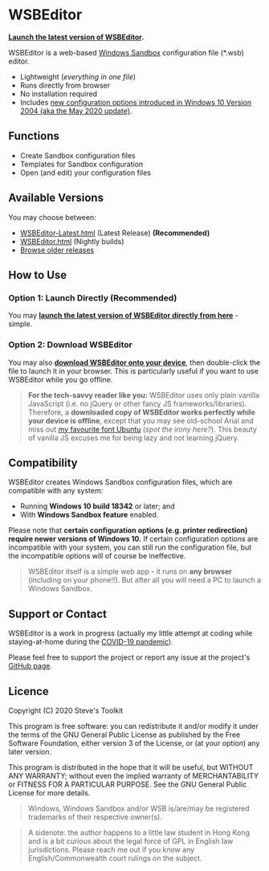 # WSBEditor

**[Launch the latest version of WSBEditor](https://leestevetk.github.io/WSBEditor/WSBEditor-Latest.html).**

WSBEditor is a web-based [Windows Sandbox](https://docs.microsoft.com/en-us/windows/security/threat-protection/windows-sandbox/windows-sandbox-overview) configuration file (*.wsb) editor.

- Lightweight (_everything in one file_)
- Runs directly from browser
- No installation required
- Includes [new configuration options introduced in Windows 10 Version 2004 (aka the May 2020 update)](https://docs.microsoft.com/en-us/windows/whats-new/whats-new-windows-10-version-2004#windows-sandbox).

## Functions
- Create Sandbox configuration files
- Templates for Sandbox configuration
- Open (and edit) your configuration files

## Available Versions
You may choose between:
- [WSBEditor-Latest.html](https://leestevetk.github.io/WSBEditor/WSBEditor-Latest.html) (Latest Release) **(Recommended)**
- [WSBEditor.html](https://leestevetk.github.io/WSBEditor/WSBEditor.html) (Nightly builds)
- [Browse older releases](https://github.com/leestevetk/WSBEditor/releases)

## How to Use

### Option 1: Launch Directly (Recommended)
You may **[launch the latest version of WSBEditor directly from here](https://leesteve.tk/WSBEditor/WSBEditor.html)** - simple.

### Option 2: Download WSBEditor
You may also **[download WSBEditor onto your device](https://github.com/leestevetk/WSBEditor/releases)**, then double-click the file to launch it in your browser.  This is particularly useful if you want to use WSBEditor while you go offline.

> **For the tech-savvy reader like you:** WSBEditor uses only plain vanilla JavaScript (i.e. no jQuery or other fancy JS frameworks/libraries).  Therefore, a **downloaded copy of WSBEditor works perfectly while your device is offline**, except that you may see old-school Arial and miss out [my favourite font Ubuntu](https://design.ubuntu.com/font/) (_spot the irony here?_).  This beauty of vanilla JS excuses me for being lazy and not learning jQuery.

## Compatibility

WSBEditor creates Windows Sandbox configuration files, which are compatible with any system:
- Running **Windows 10 build 18342** or later; and
- With **Windows Sandbox feature** enabled.

Please note that **certain configuration options (e.g. printer redirection) require newer versions of Windows 10.**  If certain configuration options are incompatible with your system, you can still run the configuration file, but the incompatible options will of course be ineffective. 

> WSBEditor itself is a simple web app - it runs on **any browser** (including on your phone!!).  But after all you will need a PC to launch a Windows Sandbox.

## Support or Contact

WSBEditor is a work in progress (actually my little attempt at coding while staying-at-home during the [COVID-19 pandemic](https://en.wikipedia.org/wiki/COVID-19_pandemic)).

Please feel free to support the project or report any issue at the project's [GitHub page](https://github.com/leestevetk/WSBEditor).

## Licence

Copyright (C) 2020 Steve's Toolkit

This program is free software: you can redistribute it and/or modify it under the terms of the GNU General Public License as published by the Free Software Foundation, either version 3 of the License, or (at your option) any later version.

This program is distributed in the hope that it will be useful, but WITHOUT ANY WARRANTY; without even the implied warranty of MERCHANTABILITY or FITNESS FOR A PARTICULAR PURPOSE. See the GNU General Public License for more details.

> Windows, Windows Sandbox and/or WSB is/are/may be registered trademarks of their respective owner(s).

> A sidenote: the author happens to a little law student in Hong Kong and is a bit curious about the legal force of GPL in English law jurisdictions.  Please reach me out if you know any English/Commonwealth court rulings on the subject.
